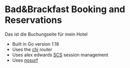 # Bad&Brackfast Booking and Reservations

Das ist die Buchungseite für mein Hotel

- Built in Go version 1.18
- Uses the [chi](https://github.com/go-chi/chi) router
- Uses alex edwards [SCS](https://github.com/alexedwards/scs/v2) session management
- Uses [nosurf](https://github.com/justinas/nosurf)
